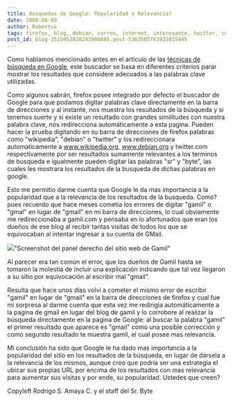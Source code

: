 ```yaml
---
title: Busquedas de Google: Popularidad o Relevancia?
date: 2008-06-09
author: Robertux
tags: firefox, blog, debian, correo, internet, interesante, twitter, computadoras, buscar, email, tecnicas, google
post_id: blog-3515952828243908885.post-5363505763925015445
---
```


Como habíamos mencionado antes en el articulo de las [técnicas de búsqueda en Google](http://srbyte.blogspot.com/2008/02/tcnicas-de-bsqueda-en-google-parte-i.html), este buscador se basa en diferentes criterios parar mostrar los resultados que considere adecuados a las palabras clave utilizadas.

Como algunos sabrán, firefox posee integrado por defecto el buscador de Google para que podamos digitar palabras clave directamente en la barra de direcciones y al instante, nos muestra los resultados de la búsqueda y si tenemos suerte y si existe un resultado con grandes similitudes con nuestra palabra clave, nos redirecciona automáticamente a esta pagina. Pueden hacer la prueba digitando en su barra de direcciones de firefox palabras como "wikipedia", "debian" o "twitter" y los redireccionara automaticamente a www.wikipedia.org, www.debian.org y twitter.com respectivamente por ser resultados sumamente relevantes a los terminos de busqueda e igualmente pueden digitar las palabras "sr" y "byte", las cuales les mostrara los resultados de la busqueda de dichas palabras en google.

Esto me permitio darme cuenta que Google le da mas importancia a la popularidad que a la relevancia de los resultados de la busqueda. Como? pues recuerdo que hace meses cometia los errores de digitar "gamil" o "gmal" en lugar de "gmail" en mi barra de direcciones, lo cual obviamente me redireccionaba a gamil.com y pensaba en lo afortunados que eran los dueños de ese blog al recibir tantas visitas de todos los que se equivocaban al intentar ingresar a su cuenta de GMail.

[![](http://bp1.blogger.com/_jH77WNrMVRA/SEzh5vENhZI/AAAAAAAAA5I/1Xo5jqL4LTk/s320/ShotGamil.png)](http://bp1.blogger.com/_jH77WNrMVRA/SEzh5vENhZI/AAAAAAAAA5I/1Xo5jqL4LTk/s1600-h/ShotGamil.png)"Screenshot del panel derecho del sitio web de Gamil"

Al parecer era tan común el error, que los dueños de Gamil hasta se tomaron la molestia de incluir una explicación indicando que tal vez llegaron a su sitio por equivocación al escribir mal "gmail".

Resulta que hace unos días volví a cometer el mismo error de escribir "gamil" en lugar de "gmail" en la barra de direcciones de firefox y cual fue mi sorpresa al darme cuenta que esta vez me redirigía automáticamente a la pagina de gmail en lugar del blog de gamil y lo corrobore al realizar la búsqueda directamente en la pagina de Google: al buscar la palabra "gamil" el primer resultado que aparece es "gmail" como una posible corrección y como segundo resultado te muestra gamil, el cual posee mas relevancia.

Mi conclusión ha sido que Google le ha dado mas importancia a la popularidad del sitio en los resultados de la búsqueda, en lugar de dársela a la relevancia de los mismos, aunque creo que podría ser una estrategia el ubicar sus propias URL por encima de los resultados con mas relevancia para aumentar sus visitas y por ende, su popularidad. Ustedes que creen?

Copyleft Rodrigo S. Amaya C. y el staff del Sr. Byte